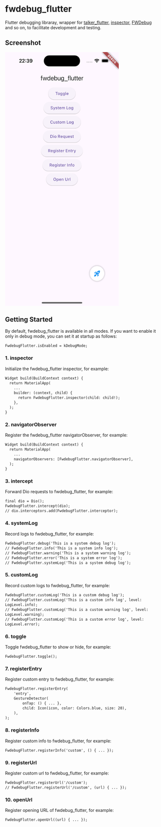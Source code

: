 # fwdebug_flutter

Flutter debugging libraray, wrapper for [talker_flutter](https://pub.dev/packages/talker_flutter), [inspector](https://pub.dev/packages/inspector), [FWDebug](https://github.com/lszzy/FWDebug) and so on, to facilitate development and testing.

## Screenshot
<img src="fwdebug_flutter.gif" width="375" />

## Getting Started
By default, fwdebug_flutter is available in all modes. If you want to enable it only in debug mode, you can set it at startup as follows:

    FwdebugFlutter.isEnabled = kDebugMode;

### 1. inspector
Initialize the fwdebug_flutter inspector, for example:

    Widget build(BuildContext context) {
      return MaterialApp(
        ...
        builder: (context, child) {
          return FwdebugFlutter.inspector(child: child!);
        },
      );
    }

### 2. navigatorObserver
Register the fwdebug_flutter navigatorObserver, for example:

    Widget build(BuildContext context) {
      return MaterialApp(
        ...
        navigatorObservers: [FwdebugFlutter.navigatorObserver],
      );
    }

### 3. intercept
Forward Dio requests to fwdebug_flutter, for example:

    final dio = Dio();
    FwdebugFlutter.intercept(dio);
    // dio.interceptors.add(FwdebugFlutter.interceptor);

### 4. systemLog
Record logs to fwdebug_flutter, for example:

    FwdebugFlutter.debug('This is a system debug log');
    // FwdebugFlutter.info('This is a system info log');
    // FwdebugFlutter.warning('This is a system warning log');
    // FwdebugFlutter.error('This is a system error log');
    // FwdebugFlutter.systemLog('This is a system debug log');

### 5. customLog
Record custom logs to fwdebug_flutter, for example:

    FwdebugFlutter.customLog('This is a custom debug log');
    // FwdebugFlutter.customLog('This is a custom info log', level: LogLevel.info);
    // FwdebugFlutter.customLog('This is a custom warning log', level: LogLevel.warning);
    // FwdebugFlutter.customLog('This is a custom error log', level: LogLevel.error);

### 6. toggle
Toggle fwdebug_flutter to show or hide, for example:

    FwdebugFlutter.toggle();

### 7. registerEntry
Register custom entry to fwdebug_flutter, for example:

    FwdebugFlutter.registerEntry(
        'entry',
        GestureDetector(
            onTap: () { ... }, 
            child: Icon(icon, color: Colors.blue, size: 20),
        ),
    );

### 8. registerInfo
Register custom info to fwdebug_flutter, for example:

    FwdebugFlutter.registerInfo('custom', () { ... });

### 9. registerUrl
Register custom url to fwdebug_flutter, for example:

    FwdebugFlutter.registerUrl('/custom');
    // FwdebugFlutter.registerUrl('/custom', (url) { ... });

### 10. openUrl
Register opening URL of fwdebug_flutter, for example:

    FwdebugFlutter.openUrl((url) { ... });
